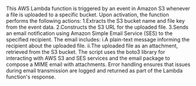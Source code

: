 This AWS Lambda function is triggered by an event in Amazon S3 whenever a file is uploaded to a specific bucket. Upon activation, 
the function performs the following actions:
1.Extracts the S3 bucket name and file key from the event data.
2.Constructs the S3 URL for the uploaded file.
3.Sends an email notification using Amazon Simple Email Service (SES) to the specified recipient. The email includes:
  i.A plain-text message informing the recipient about the uploaded file.
  ii.The uploaded file as an attachment, retrieved from the S3 bucket.
The script uses the boto3 library for interacting with AWS S3 and SES services and the email package to compose a MIME email with attachments. 
Error handling ensures that issues during email transmission are logged and returned as part of the Lambda function's response.

